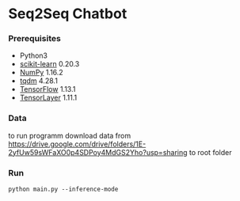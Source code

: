 # Seq2Seq Chatbot

### Prerequisites

- Python3
- [scikit-learn](http://scikit-learn.org) 0.20.3
- [NumPy](https://www.numpy.org) 1.16.2
- [tqdm](https://github.com/tqdm/tqdm) 4.28.1
- [TensorFlow](https://github.com/tensorflow/tensorflow) 1.13.1
- [TensorLayer](https://github.com/zsdonghao/tensorlayer) 1.11.1


### Data

to run programm download data from 
https://drive.google.com/drive/folders/1E-2yfUw59sWFaXO0p4SDPoy4MdGS2Yho?usp=sharing
to root folder

### Run

```
python main.py --inference-mode
```


